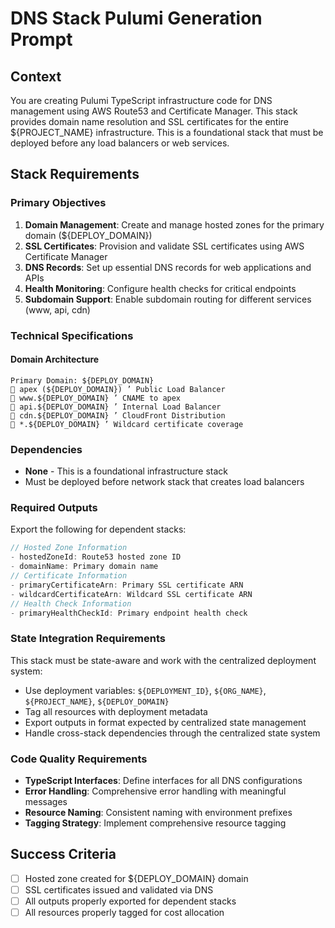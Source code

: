 # DNS Stack Pulumi Generation Prompt

## Context
You are creating Pulumi TypeScript infrastructure code for DNS management using AWS Route53 and Certificate Manager. This stack provides domain name resolution and SSL certificates for the entire ${PROJECT_NAME} infrastructure. This is a foundational stack that must be deployed before any load balancers or web services.

## Stack Requirements

### Primary Objectives
1. **Domain Management**: Create and manage hosted zones for the primary domain (${DEPLOY_DOMAIN})
2. **SSL Certificates**: Provision and validate SSL certificates using AWS Certificate Manager
3. **DNS Records**: Set up essential DNS records for web applications and APIs
4. **Health Monitoring**: Configure health checks for critical endpoints
5. **Subdomain Support**: Enable subdomain routing for different services (www, api, cdn)

### Technical Specifications

#### Domain Architecture
```
Primary Domain: ${DEPLOY_DOMAIN}
   apex (${DEPLOY_DOMAIN}) ’ Public Load Balancer
   www.${DEPLOY_DOMAIN} ’ CNAME to apex
   api.${DEPLOY_DOMAIN} ’ Internal Load Balancer
   cdn.${DEPLOY_DOMAIN} ’ CloudFront Distribution
   *.${DEPLOY_DOMAIN} ’ Wildcard certificate coverage
```

### Dependencies
- **None** - This is a foundational infrastructure stack
- Must be deployed before network stack that creates load balancers

### Required Outputs
Export the following for dependent stacks:
```typescript
// Hosted Zone Information
- hostedZoneId: Route53 hosted zone ID
- domainName: Primary domain name
// Certificate Information
- primaryCertificateArn: Primary SSL certificate ARN
- wildcardCertificateArn: Wildcard SSL certificate ARN
// Health Check Information
- primaryHealthCheckId: Primary endpoint health check
```

### State Integration Requirements
This stack must be state-aware and work with the centralized deployment system:
- Use deployment variables: `${DEPLOYMENT_ID}`, `${ORG_NAME}`, `${PROJECT_NAME}`, `${DEPLOY_DOMAIN}`
- Tag all resources with deployment metadata
- Export outputs in format expected by centralized state management
- Handle cross-stack dependencies through the centralized state system

### Code Quality Requirements
- **TypeScript Interfaces**: Define interfaces for all DNS configurations
- **Error Handling**: Comprehensive error handling with meaningful messages
- **Resource Naming**: Consistent naming with environment prefixes
- **Tagging Strategy**: Implement comprehensive resource tagging

## Success Criteria
- [ ] Hosted zone created for ${DEPLOY_DOMAIN} domain
- [ ] SSL certificates issued and validated via DNS
- [ ] All outputs properly exported for dependent stacks
- [ ] All resources properly tagged for cost allocation